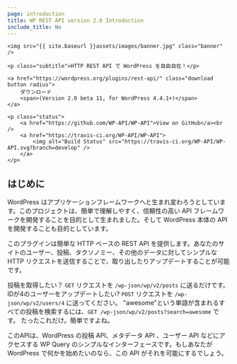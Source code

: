 ```yaml
---
page: introduction
title: WP REST API version 2.0 Introduction
include_title: No
---
```


<div class="hero">

	<img src="{{ site.baseurl }}assets/images/banner.jpg" class="banner" />

	<p class="subtitle">HTTP REST API で WordPress を自由自在！</p>

	<a href="https://wordpress.org/plugins/rest-api/" class="download button radius">
		ダウンロード
		<span>(Version 2.0 beta 11, for WordPress 4.4.1+)</span>
	</a>

	<p class="status">
		<a href="https://github.com/WP-API/WP-API">View on GitHub</a><br />
		<a href="https://travis-ci.org/WP-API/WP-API">
			<img alt="Build Status" src="https://travis-ci.org/WP-API/WP-API.svg?branch=develop" />
		</a>
	</p>

</div>

はじめに
-----

WordPress はアプリケーションフレームワークへと生まれ変わろうとしています。このプロジェクトは、簡単で理解しやすく、信頼性の高い API フレームワークを開発することを目的として生まれました。そして WordPress 本体の API を開発することも目的としています。

このプラグインは簡単な HTTP ベースの REST API を提供します。あなたのサイトのユーザー、投稿、タクソノミー、その他のデータに対してシンプルな HTTP リクエストを送信することで、取り出したりアップデートすることが可能です。

投稿を取得したい？ `GET` リクエストを `/wp-json/wp/v2/posts` に送るだけです。 IDが4のユーザーをアップデートしたい? `POST` リクエストを `/wp-json/wp/v2/users/4` に送ってください。 "awesome"という単語が含まれるすべての投稿を検索するには、`GET /wp-json/wp/v2/posts?search=awesome` です。 たったこれだけ。簡単ですよね。

このAPIは、WordPress の投稿 API、メタデータ API 、ユーザー API などにアクセスする WP Query のシンプルなインターフェースです。もしあなたが WordPress で何かを始めたいのなら、この API がそれを可能にするでしょう。
